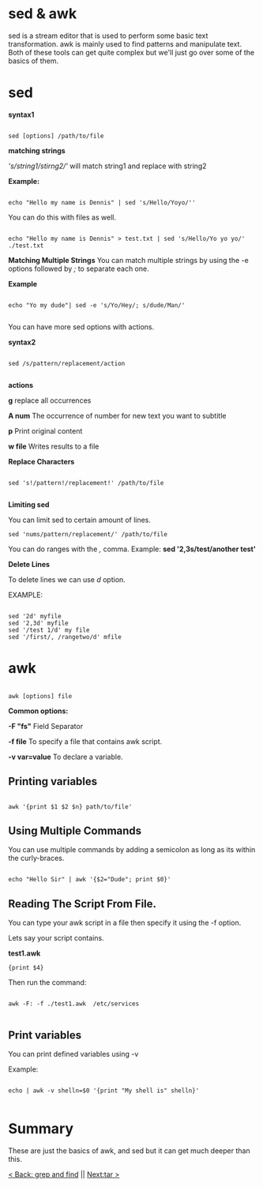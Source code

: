 # sed & awk  

sed is a stream editor that is used to perform some basic text transformation. awk is mainly used to find patterns and manipulate text. Both of these tools can get quite complex but we'll just go over some of the basics of them.

# sed

**syntax1**


```

sed [options] /path/to/file

```


**matching strings**

*'s/string1/stirng2/'* will match string1 and replace with string2

**Example:**

```

echo "Hello my name is Dennis" | sed 's/Hello/Yoyo/''

```

You can do this with files as well.

```

echo "Hello my name is Dennis" > test.txt | sed 's/Hello/Yo yo yo/' ./test.txt

```


**Matching Multiple Strings**
You can match multiple strings by using the -e options followed by *;* to separate each one.

**Example**

```

echo "Yo my dude"| sed -e 's/Yo/Hey/; s/dude/Man/'


```


You can have more sed options with actions.

**syntax2**

```

sed /s/pattern/replacement/action


```

**actions**


**g** replace all occurrences

**A num** The occurrence of number for new text you want to subtitle

**p** Print original content

**w file** Writes results to a file



**Replace Characters**

```

sed 's!/pattern!/replacement!' /path/to/file


```



**Limiting sed**

You can limit sed to certain amount of lines.

```
sed 'nums/pattern/replacement/' /path/to/file

```

You can do ranges with the *,* comma. Example: **sed '2,3s/test/another test'**

**Delete Lines**

To delete lines we can use *d* option.

EXAMPLE:

```

sed '2d' myfile
sed '2,3d' myfile
sed '/test 1/d' my file
sed '/first/, /rangetwo/d' mfile

```

# awk


```

awk [options] file

```

**Common options:**

**-F "fs"** Field Separator

**-f file**  To specify a file that contains awk script.

**-v var=value** To declare a variable.

## Printing variables

```

awk '{print $1 $2 $n} path/to/file'

```

## Using Multiple Commands

You can use multiple commands by adding a semicolon as long as its within the curly-braces.

```

echo "Hello Sir" | awk '{$2="Dude"; print $0}'

```

## Reading The Script From File.

You can type your awk script in a file then specify it using the -f option.

Lets say your script contains.

**test1.awk**

```
{print $4}

```

Then run the command:

```

awk -F: -f ./test1.awk  /etc/services


```

## Print variables

You can print defined variables using -v

Example:

```

echo | awk -v shelln=$0 '{print "My shell is" shelln}'


```

# Summary

These are just the basics of awk, and sed but it can get much deeper than this. 



[< Back: grep and find](https://github.com/sxcdennis/Linux-Guides/blob/master/grepfind.md "grep and find") || [Next:tar >](https://github.com/sxcdennis/Linux-Guides/blob/master/tar.md "tar")
